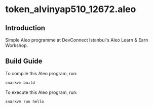 # token_alvinyap510_12672.aleo

## Introduction

Simple Aleo programme at DevConnect Istanbul's Aleo Learn & Earn Workshop.

## Build Guide

To compile this Aleo program, run:

```bash
snarkvm build
```

To execute this Aleo program, run:

```bash
snarkvm run hello
```
